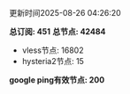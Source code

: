 更新时间2025-08-26 04:26:20

**总订阅: 451**
**总节点: 42484**
- vless节点: 16802
- hysteria2节点: 15

**google ping有效节点: 200**
